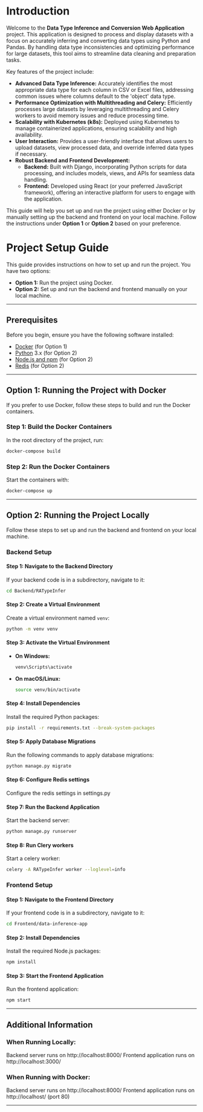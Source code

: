# Introduction

Welcome to the **Data Type Inference and Conversion Web Application** project. This application is designed to process and display datasets with a focus on accurately inferring and converting data types using Python and Pandas. By handling data type inconsistencies and optimizing performance for large datasets, this tool aims to streamline data cleaning and preparation tasks.

Key features of the project include:

- **Advanced Data Type Inference:** Accurately identifies the most appropriate data type for each column in CSV or Excel files, addressing common issues where columns default to the 'object' data type.
- **Performance Optimization with Multithreading and Celery:** Efficiently processes large datasets by leveraging multithreading and Celery workers to avoid memory issues and reduce processing time.
- **Scalability with Kubernetes (k8s):** Deployed using Kubernetes to manage containerized applications, ensuring scalability and high availability.
- **User Interaction:** Provides a user-friendly interface that allows users to upload datasets, view processed data, and override inferred data types if necessary.
- **Robust Backend and Frontend Development:**
  - **Backend:** Built with Django, incorporating Python scripts for data processing, and includes models, views, and APIs for seamless data handling.
  - **Frontend:** Developed using React (or your preferred JavaScript framework), offering an interactive platform for users to engage with the application.

This guide will help you set up and run the project using either Docker or by manually setting up the backend and frontend on your local machine. Follow the instructions under **Option 1** or **Option 2** based on your preference.

# Project Setup Guide

This guide provides instructions on how to set up and run the project. You have two options:

- **Option 1:** Run the project using Docker.
- **Option 2:** Set up and run the backend and frontend manually on your local machine.

---

## Prerequisites

Before you begin, ensure you have the following software installed:

- [Docker](https://www.docker.com/) (for Option 1)
- [Python](https://www.python.org/downloads/) 3.x (for Option 2)
- [Node.js and npm](https://nodejs.org/en/download/) (for Option 2)
- [Redis](https://redis.io/download) (for Option 2)
---

## Option 1: Running the Project with Docker

If you prefer to use Docker, follow these steps to build and run the Docker containers.

### Step 1: Build the Docker Containers

In the root directory of the project, run:

```bash
docker-compose build
```

### Step 2: Run the Docker Containers

Start the containers with:

```bash
docker-compose up
```

---

## Option 2: Running the Project Locally

Follow these steps to set up and run the backend and frontend on your local machine.

### Backend Setup

#### Step 1: Navigate to the Backend Directory

If your backend code is in a subdirectory, navigate to it:

```bash
cd Backend/RATypeInfer
```

#### Step 2: Create a Virtual Environment

Create a virtual environment named `venv`:

```bash
python -m venv venv
```

#### Step 3: Activate the Virtual Environment

- **On Windows:**

  ```bash
  venv\Scripts\activate
  ```

- **On macOS/Linux:**

  ```bash
  source venv/bin/activate
  ```

#### Step 4: Install Dependencies

Install the required Python packages:

```bash
pip install -r requirements.txt --break-system-packages
```
#### Step 5: Apply Database Migrations

Run the following commands to apply database migrations:

```bash
python manage.py migrate
```
#### Step 6: Configure Redis settings

Configure the redis settings in settings.py


#### Step 7: Run the Backend Application

Start the backend server:

```bash
python manage.py runserver
```

#### Step 8: Run Clery workers

Start a celery worker:

```bash
celery -A RATypeInfer worker --loglevel=info
```
### Frontend Setup

#### Step 1: Navigate to the Frontend Directory

If your frontend code is in a subdirectory, navigate to it:

```bash
cd Frontend/data-inference-app
```

#### Step 2: Install Dependencies

Install the required Node.js packages:

```bash
npm install
```

#### Step 3: Start the Frontend Application

Run the frontend application:

```bash
npm start
```

---

## Additional Information

### When Running Locally:

Backend server runs on http://localhost:8000/
Frontend application runs on http://localhost:3000/

### When Running with Docker:

Backend server runs on http://localhost:8000/
Frontend application runs on http://localhost/ (port 80)

---
